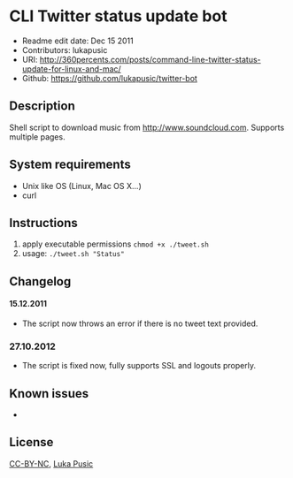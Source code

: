 # CLI Twitter status update bot

* Readme edit date: Dec 15 2011
* Contributors: lukapusic
* URI: http://360percents.com/posts/command-line-twitter-status-update-for-linux-and-mac/
* Github: https://github.com/lukapusic/twitter-bot

## Description
Shell script to download music from http://www.soundcloud.com.
Supports multiple pages.

## System requirements
* Unix like OS (Linux, Mac OS X...)
* curl

## Instructions
1. apply executable permissions ```chmod +x ./tweet.sh```
2. usage: ```./tweet.sh "Status"```

## Changelog

#### 15.12.2011
* The script now throws an error if there is no tweet text provided.

### 27.10.2012
* The script is fixed now, fully supports SSL and logouts properly.

## Known issues
*

## License
[CC-BY-NC](https://creativecommons.org/licenses/by-nc/2.0/), [Luka Pusic](http://pusic.si)
